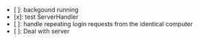 - [ ]: backgound running
- [x]: test ServerHandler
- [ ]: handle repeating login requests from the identical computer
- [ ]: Deal with server